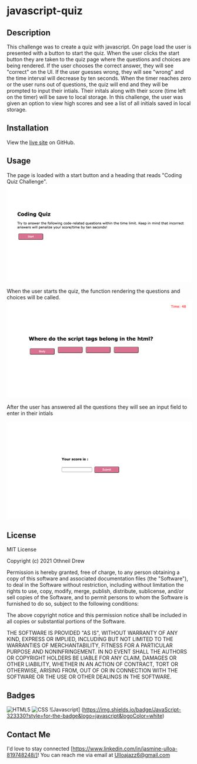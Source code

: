 # javascript-quiz


## Description

This challenge was to create a quiz with javascript. On page load the user is presented with a button to start the quiz. When the user clicks the start button they are taken to the quiz page where the questions and choices are being rendered. If the user chooses the correct answer, they will see "correct" on the UI. If the user guesses wrong, they will see "wrong" and the time interval will decrease by ten seconds. When the timer reaches zero or the user runs out of questions, the quiz will end and they will be prompted to input their intials. Their initals along with their score (time left on the timer) will be save to local storage. In this challenge, the user was given an option to view high scores and see a list of all initials saved in local storage.  



## Installation

View the [live site](https://silkyjazz.github.io/javascript-quiz/) on GitHub.


## Usage

The page is loaded with a start button and a heading that reads "Coding Quiz Challenge".
![On page load](assets/Screen%20Shot%202023-01-05%20at%2010.05.07%20PM.png)

When the user starts the quiz, the function rendering the questions and choices will be called.
![Start](assets/Screen%20Shot%202023-01-05%20at%2010.05.32%20PM.png)

After the user has answered all the questions they will see an input field to enter in their intials

![Score](assets/Screen%20Shot%202023-01-05%20at%2010.06.25%20PM.png)


## License

MIT License

Copyright (c) 2021 Othneil Drew

Permission is hereby granted, free of charge, to any person obtaining a copy
of this software and associated documentation files (the "Software"), to deal
in the Software without restriction, including without limitation the rights
to use, copy, modify, merge, publish, distribute, sublicense, and/or sell
copies of the Software, and to permit persons to whom the Software is
furnished to do so, subject to the following conditions:

The above copyright notice and this permission notice shall be included in all
copies or substantial portions of the Software.

THE SOFTWARE IS PROVIDED "AS IS", WITHOUT WARRANTY OF ANY KIND, EXPRESS OR
IMPLIED, INCLUDING BUT NOT LIMITED TO THE WARRANTIES OF MERCHANTABILITY,
FITNESS FOR A PARTICULAR PURPOSE AND NONINFRINGEMENT. IN NO EVENT SHALL THE
AUTHORS OR COPYRIGHT HOLDERS BE LIABLE FOR ANY CLAIM, DAMAGES OR OTHER
LIABILITY, WHETHER IN AN ACTION OF CONTRACT, TORT OR OTHERWISE, ARISING FROM,
OUT OF OR IN CONNECTION WITH THE SOFTWARE OR THE USE OR OTHER DEALINGS IN THE
SOFTWARE.

## Badges

![HTML5](https://img.shields.io/badge/HTML5-E34F26?style=for-the-badge&logo=html5&logoColor=white)
![CSS](https://img.shields.io/badge/CSS3-1572B6?style=for-the-badge&logo=css3&logoColor=white)
![Javascript] (https://img.shields.io/badge/JavaScript-323330?style=for-the-badge&logo=javascript&logoColor=white)



## Contact Me

I'd love to stay connected [https://www.linkedin.com/in/jasmine-ulloa-819748248/]! You can reach me via email at Ulloajazz6@gmail.com

